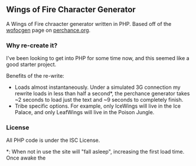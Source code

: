 ## Wings of Fire Character Generator
A Wings of Fire chraacter generator written in PHP. Based off of the [wofocgen](https://perchance.org/wofocgen-testversion) page on [perchance.org](https://perchance.org/).

### Why re-create it?
I've been looking to get into PHP for some time now, and this seemed like a good starter project.

Benefits of the re-write:
- Loads almost instantaneously. Under a simulated 3G connection my rewrite loads in less than half a second*, the perchance generator takes ~2 seconds to load just the text and ~9 seconds to completely finish.
- Tribe specific options. For example, only IceWings will live in the Ice Palace, and only LeafWings will live in the Poison Jungle.

### License
All PHP code is under the ISC License.

*: When not in use the site will "fall asleep", increasing the first load time. Once awake the 